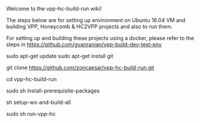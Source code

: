 Welcome to the vpp-hc-build-run wiki!

The steps below are for setting up environment on Ubuntu 18.04 VM and building VPP, Honeycomb & HC2VPP projects and also to run them.


For setting up and building these projects using a docker, please refer to the steps in 
https://github.com/gyanranjan/vpp-build-dev-test-env


sudo apt-get update
sudo apt-get install git

git clone https://github.com/zoncaesar/vpp-hc-build-run.git

cd vpp-hc-build-run

sudo sh install-prerequisite-packages

sh setup-ws-and-build-all

sudo sh run-vpp-hc

